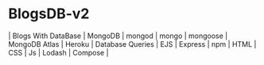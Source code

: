 # BlogsDB-v2
  | Blogs With DataBase | MongoDB | mongod | mongo | mongoose | MongoDB Atlas | Heroku | Database Queries  | EJS | Express | npm | HTML | CSS | Js | Lodash | Compose |

